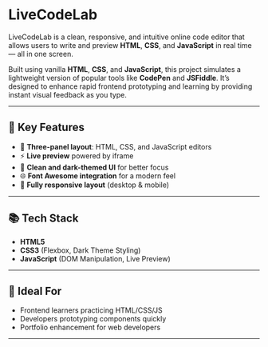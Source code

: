 # LiveCodeLab

LiveCodeLab is a clean, responsive, and intuitive online code editor that allows users to write and preview **HTML**, **CSS**, and **JavaScript** in real time — all in one screen.

Built using vanilla **HTML**, **CSS**, and **JavaScript**, this project simulates a lightweight version of popular tools like **CodePen** and **JSFiddle**. It’s designed to enhance rapid frontend prototyping and learning by providing instant visual feedback as you type.

---

## 🚀 Key Features

- 🧩 **Three-panel layout**: HTML, CSS, and JavaScript editors  
- ⚡ **Live preview** powered by iframe  
- 🎨 **Clean and dark-themed UI** for better focus  
- 🌐 **Font Awesome integration** for a modern feel  
- 📱 **Fully responsive layout** (desktop & mobile)  

---

## 📚 Tech Stack

- **HTML5**  
- **CSS3** (Flexbox, Dark Theme Styling)  
- **JavaScript** (DOM Manipulation, Live Preview)  

---

## 🎯 Ideal For

- Frontend learners practicing HTML/CSS/JS  
- Developers prototyping components quickly  
- Portfolio enhancement for web developers  

---


